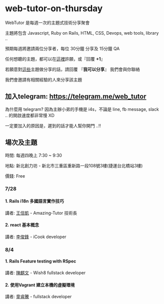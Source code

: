 # web-tutor-on-thursday

WebTutor 是每週一次的主題式技術分享聚會

主題將包含 Javascript, Ruby on Rails, HTML, CSS, Devops, web tools, library .. 

預期每週將邀請兩位分享者，每位 30分鐘 分享及 15分鐘 QA

任何想聽的主題，都可以在[這裡](https://github.com/amazing-tutor/web-tutor-on-thursday/issues)許願，或『回覆 __+1__』

若願意對[這些](https://github.com/amazing-tutor/web-tutor-on-thursday/issues)主題做分享的話，請回覆 『__我可以分享__』 我們會與你聯絡

我們會邀請有相關經驗的人來分享該主題

## 加入telegram: https://telegram.me/web_tutor
為什麼用 telegram? 因為主辦小弟的手機是 i4s，不論是 line, fb message, slack .. 的開啟速度都非常慢 XD

一定要加入的原因是，遲到的話才能人幫你開門 ..!!

## 場次及主題
時間: 每週四晚上 7:30 ~ 9:30

地點: 新北創力坊 - 新北市三重區重新路一段108號3樓(捷運台北橋站3樓)

價錢: Free

### 7/28

#### __1. Rails i18n 多國語言實作技巧__
  講者: [王信凱](github.com/jcsky) - Amazing-Tutor 技術長
  
#### __2. react 基本概念__
  講者: [李俊鋒]() - iCook developer

### 8/4 

#### __1. Rails Feature testing with RSpec__
  講者: [陳麒文](https://www.facebook.com/chiwenchen.tw?fref=ts) - Wish8 fullstack developer

#### __2. 使用Vagrant 建立本機的虛擬環境__
  講者: [童睿騰](https://github.com/jamestong10) - fullstack developer
 
      
